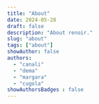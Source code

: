 ```yaml
---
title: "About"
date: 2024-05-28
draft: false
description: "About renoir."
slug: "about"
tags: ["about"]
showAuthor: false
authors:
  - "canali"
  - "dema"
  - "margara"
  - "cugola"
showAuthorsBadges : false
---
```

